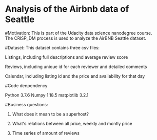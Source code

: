 # Analysis of the Airbnb data of Seattle
#Motivation:
This is part of the Udacity data science nanodegree course. The CRISP_DM process is used to analyze the AirBNB Seattle dataset.

#Dataset:
This dataset contains three csv files:

Listings, including full descriptions and average review score

Reviews, including unique id for each reviewer and detailed comments

Calendar, including listing id and the price and availability for that day

#Code denpendency

Python 3.7.6
Numpy 1.18.5
matplotlib 3.2.1

#Business questions:

1. What does it mean to be a superhost?

2. What's relations between all price, weekly and montly price

3. Time series of amount of reviews
